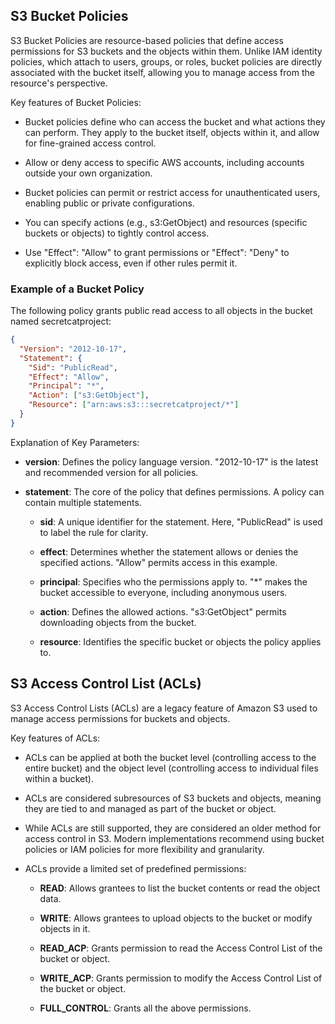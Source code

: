 ## S3 Bucket Policies

S3 Bucket Policies are resource-based policies that define access permissions for S3 buckets and the objects within them. Unlike IAM identity policies, which attach to users, groups, or roles, bucket policies are directly associated with the bucket itself, allowing you to manage access from the resource's perspective.

Key features of Bucket Policies:

- Bucket policies define who can access the bucket and what actions they can perform. They apply to the bucket itself, objects within it, and allow for fine-grained access control.

- Allow or deny access to specific AWS accounts, including accounts outside your own organization.

- Bucket policies can permit or restrict access for unauthenticated users, enabling public or private configurations.

- You can specify actions (e.g., s3:GetObject) and resources (specific buckets or objects) to tightly control access.

- Use "Effect": "Allow" to grant permissions or "Effect": "Deny" to explicitly block access, even if other rules permit it.

### Example of a Bucket Policy

The following policy grants public read access to all objects in the bucket named secretcatproject:

```json
{
  "Version": "2012-10-17",
  "Statement": {
    "Sid": "PublicRead",
    "Effect": "Allow",
    "Principal": "*",
    "Action": ["s3:GetObject"],
    "Resource": ["arn:aws:s3:::secretcatproject/*"]
  }
}
```

Explanation of Key Parameters:

- **version**: Defines the policy language version. "2012-10-17" is the latest and recommended version for all policies.

- **statement**: The core of the policy that defines permissions. A policy can contain multiple statements.

  - **sid**: A unique identifier for the statement. Here, "PublicRead" is used to label the rule for clarity.

  - **effect**: Determines whether the statement allows or denies the specified actions. "Allow" permits access in this example.

  - **principal**: Specifies who the permissions apply to. "\*" makes the bucket accessible to everyone, including anonymous users.

  - **action**: Defines the allowed actions. "s3:GetObject" permits downloading objects from the bucket.

  - **resource**: Identifies the specific bucket or objects the policy applies to.

## S3 Access Control List (ACLs)

S3 Access Control Lists (ACLs) are a legacy feature of Amazon S3 used to manage access permissions for buckets and objects.

Key features of ACLs:

- ACLs can be applied at both the bucket level (controlling access to the entire bucket) and the object level (controlling access to individual files within a bucket).

- ACLs are considered subresources of S3 buckets and objects, meaning they are tied to and managed as part of the bucket or object.

- While ACLs are still supported, they are considered an older method for access control in S3. Modern implementations recommend using bucket policies or IAM policies for more flexibility and granularity.

- ACLs provide a limited set of predefined permissions:

  - **READ**: Allows grantees to list the bucket contents or read the object data.

  - **WRITE**: Allows grantees to upload objects to the bucket or modify objects in it.

  - **READ_ACP**: Grants permission to read the Access Control List of the bucket or object.

  - **WRITE_ACP**: Grants permission to modify the Access Control List of the bucket or object.

  - **FULL_CONTROL**: Grants all the above permissions.
